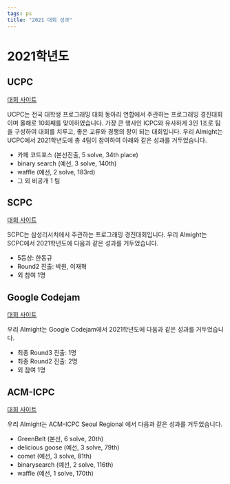```yaml
---
tags: ps
title: "2021 대회 성과"
---
```


# 2021학년도

## UCPC

[대회 사이트](https://ucpc.me/)

UCPC는 전국 대학생 프로그래밍 대회 동아리 연합에서 주관하는 프로그래밍 경진대회이며 올해로 10회째를 맞이하였습니다.
가장 큰 행사인 ICPC와 유사하게 3인 1조로 팀을 구성하여 대회를 치루고, 좋은 교류와 경쟁의 장이 되는 대회입니다.
우리 Almight는 UCPC에서 2021학년도에 총 4팀이 참여하여 아래와 같은 성과를 거두었습니다.
- 카페 코드포스 (본선진출, 5 solve, 34th place)
- binary search (예선, 3 solve, 140th)
- waffle (예선, 2 solve, 183rd)
- 그 외 비공개 1 팀

## SCPC

[대회 사이트](https://research.samsung.com/scpc)

SCPC는 삼성리서치에서 주관하는 프로그래밍 경진대회입니다.
우리 Almight는 SCPC에서 2021학년도에 다음과 같은 성과를 거두었습니다.

- 5등상: 한동규
- Round2 진출: 박원, 이재혁
- 외 참여 1명

## Google Codejam

[대회 사이트](https://codingcompetitions.withgoogle.com/codejam/)

우리 Almight는 Google Codejam에서 2021학년도에 다음과 같은 성과를 거두었습니다.

- 최종 Round3 진출: 1명
- 최종 Round2 진출: 2명
- 외 참여 1명

## ACM-ICPC

[대회 사이트](http://icpckorea.org/2021-seoul/preliminary)

우리 Almight는 ACM-ICPC Seoul Regional 에서 다음과 같은 성과를 거두었습니다.  

- GreenBelt (본선, 6 solve, 20th)
- delicious goose (예선, 3 solve, 79th)
- comet (예선, 3 solve, 81th)
- binarysearch (예선, 2 solve, 116th)
- waffle (예선, 1 solve, 170th)

